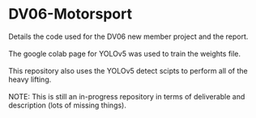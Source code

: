 # DV06-Motorsport
Details the code used for the DV06 new member project and the report. </br> </br> 
The google colab page for YOLOv5 was used to train the weights file. </br> </br> 
This repository also uses the YOLOv5 detect scipts to perform all of the heavy lifting. </br> </br>
NOTE: This is still an in-progress repository in terms of deliverable and description (lots of missing things). 
